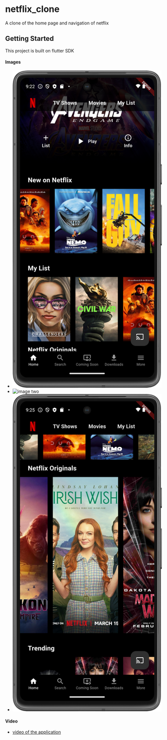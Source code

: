 # netflix_clone

A clone of the home page and navigation of netflix

## Getting Started

This project is built on flutter  SDK

#### Images
- ![image one](https://github.com/busingepius/netflix_clone/blob/main/screenShots/Screenshot_mobile_1.png)
- ![image two](https://github.com/busingepius/netflix_clone/blob/main/screenShots/Screenshot_mobile_2.png)
- ![image three](https://github.com/busingepius/netflix_clone/blob/main/screenShots/Screenshot_mobile_3.png)

#### Video
- [video of the application](https://res.cloudinary.com/seros/video/upload/v1715008241/netflix_clone_ptw4da.mp4)

